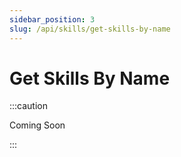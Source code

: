 ```yaml
---
sidebar_position: 3
slug: /api/skills/get-skills-by-name
---
```


# Get Skills By Name

:::caution

Coming Soon

:::